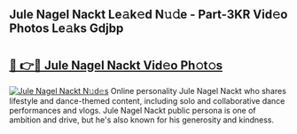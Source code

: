 ## Jule Nagel Nackt Le𝚊k𝚎d N𝚞𝚍e - Part-3KR Vid𝚎o Photos Le𝚊ks Gdjbp

# <h2><a href="http://fb4chyr.evod.top/?m=Jule+Nagel+Nackt">🔗 👉🔴 Jule Nagel Nackt Vid𝚎o Ph𝚘t𝚘s</a></h2>

[![Jule Nagel Nackt N𝚞d𝚎s](https://i.imgur.com/8V9OHl7.gif)](http://fb4chyr.evod.top/?m=Jule+Nagel+Nackt)
Online personality Jule Nagel Nackt who shares lifestyle and dance-themed content, including solo and collaborative dance performances and vlogs. Jule Nagel Nackt public persona is one of ambition and drive, but he's also known for his generosity and kindness. 
